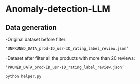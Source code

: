 # Anomaly-detection-LLM

## Data generation
-Original dataset before filter:
```bash
‘UNPRUNED_DATA_prod-ID_usr-ID_rating_label_review.json’
```

-Dataset after filter all the products with more than 20 reviews:
```bash
‘PRUNED_DATA_prod-ID_usr-ID_rating_label_review.json’
```

```bash
python helper.py
```